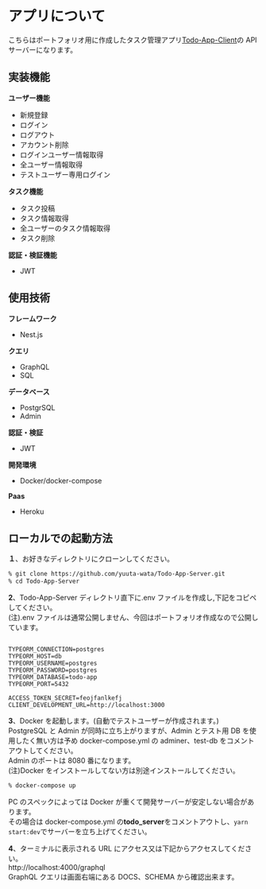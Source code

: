 # アプリについて

こちらはポートフォリオ用に作成したタスク管理アプリ<a href="https://github.com/yuuta-wata/Todo-App-Client" alt="Todo-App-Client">Todo-App-Client</a>の API サーバーになります。

## 実装機能

**ユーザー機能**

- 新規登録
- ログイン
- ログアウト
- アカウント削除
- ログインユーザー情報取得
- 全ユーザー情報取得
- テストユーザー専用ログイン

**タスク機能**

- タスク投稿
- タスク情報取得
- 全ユーザーのタスク情報取得
- タスク削除

**認証・検証機能**

- JWT

## 使用技術

**フレームワーク**

- Nest.js

**クエリ**

- GraphQL
- SQL

**データベース**

- PostgrSQL
- Admin

**認証・検証**

- JWT

**開発環境**

- Docker/docker-compose

**Paas**

- Heroku

## ローカルでの起動方法

**１**、お好きなディレクトリにクローンしてください。

```bash
% git clone https://github.com/yuuta-wata/Todo-App-Server.git
% cd Todo-App-Server
```

**2**、Todo-App-Server ディレクトリ直下に.env ファイルを作成し,下記をコピペしてください。  
(注).env ファイルは通常公開しません、今回はポートフォリオ作成なので公開しています。

```:/.env

TYPEORM_CONNECTION=postgres
TYPEORM_HOST=db
TYPEORM_USERNAME=postgres
TYPEORM_PASSWORD=postgres
TYPEORM_DATABASE=todo-app
TYPEORM_PORT=5432

ACCESS_TOKEN_SECRET=feojfanlkefj
CLIENT_DEVELOPMENT_URL=http://localhost:3000
```

**3**、Docker を起動します。(自動でテストユーザーが作成されます。)  
PostgreSQL と Admin が同時に立ち上がりますが、Admin とテスト用 DB を使用したく無い方は予め docker-compose.yml の adminer、test-db をコメントアウトしてください。  
Admin のポートは 8080 番になります。  
(注)Docker をインストールしてない方は別途インストールしてください。

```bash
% docker-compose up
```

PC のスペックによっては Docker が重くて開発サーバーが安定しない場合があります。  
その場合は docker-compose.yml の**todo_server**をコメントアウトし、`yarn start:dev`でサーバーを立ち上げてください。

**4**、ターミナルに表示される URL にアクセス又は下記からアクセスしてください。  
http://localhost:4000/graphql  
GraphQL クエリは画面右端にある DOCS、SCHEMA から確認出来ます。
